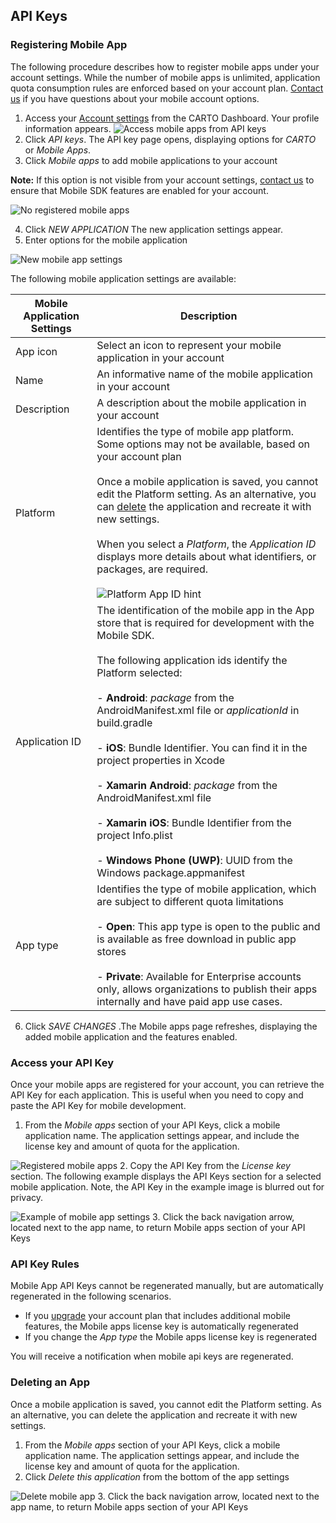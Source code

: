 ## API Keys

### Registering Mobile App

The following procedure describes how to register mobile apps under your account settings. While the number of mobile apps is unlimited, application quota consumption rules are enforced based on your account plan. [Contact us](mailto:sales@carto.com) if you have questions about your mobile account options.

1. Access your [Account settings](https://carto.com/docs/carto-editor/your-account/#how-to-access-your-account-options) from the CARTO Dashboard. Your profile information appears. 
    <span class="wrap-border"><img src="../../img/avatar.gif" alt="Access mobile apps from API keys" /></span>
2. Click _API keys_. The API key page opens, displaying options for _CARTO_ or _Mobile Apps_.
3. Click _Mobile apps_ to add mobile applications to your account

**Note:** If this option is not visible from your account settings, [contact us](mailto:sales@carto.com) to ensure that Mobile SDK features are enabled for your account.

<span class="wrap-border"><img src="../../img/no_registered_apps.jpg" alt="No registered mobile apps" /></span>

4. Click _NEW APPLICATION_ The new application settings appear.
5. Enter options for the mobile application
 
<span class="wrap-border"><img src="../../img/new_mobile_app_settings.jpg" alt="New mobile app settings" /></span>

The following mobile application settings are available: 

Mobile Application Settings | Description
--- | ---
App icon | Select an icon to represent your mobile application in your account
Name | An informative name of the mobile application in your account
Description | A description about the mobile application in your account
Platform | Identifies the type of mobile app platform. Some options may not be available, based on your account plan<br/><br/>Once a mobile application is saved, you cannot edit the Platform setting. As an alternative, you can [delete](#deleting-an-app) the application and recreate it with new settings.<br/><br/> When you select a _Platform_, the _Application ID_ displays more details about what identifiers, or packages, are required.<br/><br/><img src="../../img/platform_appid.jpg" alt="Platform App ID hint" /> 
Application ID | The identification of the mobile app in the App store that is required for development with the Mobile SDK.<br/><br/>The following application ids identify the Platform selected:<br/><br/>- **Android**: *package* from the AndroidManifest.xml file or *applicationId* in build.gradle<br/><br/>- **iOS**: Bundle Identifier. You can find it in the project properties in Xcode<br/><br/>- **Xamarin Android**: *package* from the AndroidManifest.xml file<br/><br/>- **Xamarin iOS**: Bundle Identifier from the project Info.plist<br/><br/>- **Windows Phone (UWP)**: UUID from the Windows package.appmanifest 
App type | Identifies the type of mobile application, which are subject to different quota limitations<br/><br/>- **Open**: This app type is open to the public and is available as free download in public app stores<br/><br/>- **Private**: Available for Enterprise accounts only, allows organizations to publish their apps internally and have paid app use cases. 


6. Click _SAVE CHANGES_ .The Mobile apps page refreshes, displaying the added mobile application and the features enabled. 

### Access your API Key

Once your mobile apps are registered for your account, you can retrieve the API Key for each application. This is useful when you need to copy and paste the API Key for mobile development.

1. From the _Mobile apps_ section of your API Keys, click a mobile application name. The application settings appear, and include the license key and amount of quota for the application.

 <span class="wrap-border"><img src="../../img/registered_mobile_app.jpg" alt="Registered mobile apps" /></span>
2. Copy the API Key from the _License key_ section. The following example displays the API Keys section for a selected mobile application.  Note, the API Key in the example image is blurred out for privacy.

 <span class="wrap-border"><img src="../../img/example_settings.jpg" alt="Example of mobile app settings" /></span>
3. Click the back navigation arrow, located next to the app name, to return Mobile apps section of your API Keys

### API Key Rules

Mobile App API Keys cannot be regenerated manually, but are automatically regenerated in the following scenarios.

- If you [upgrade](/docs/carto-editor/your-account/#billing) your account plan that includes additional mobile features, the Mobile apps license key is automatically regenerated
- If you change the _App type_ the Mobile apps license key is regenerated

You will receive a notification when mobile api keys are regenerated.

### Deleting an App

Once a mobile application is saved, you cannot edit the Platform setting. As an alternative, you can delete the application and recreate it with new settings.

1. From the _Mobile apps_ section of your API Keys, click a mobile application name.  The application settings appear, and include the license key and amount of quota for the application. 
2. Click _Delete this application_ from the bottom of the app settings

 <span class="wrap-border"><img src="../../img/delete_application.jpg" alt="Delete mobile app" /></span>
3. Click the back navigation arrow, located next to the app name, to return Mobile apps section of your API Keys

